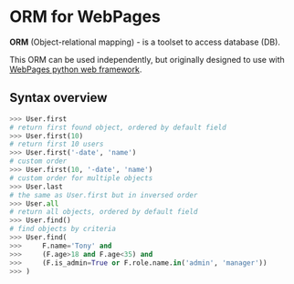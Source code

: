 ORM for WebPages
===

**ORM** (Object-relational mapping) - is a toolset to access database (DB).

This ORM can be used independently, but originally designed to use with [WebPages python web framework](https://github.com/webpages/webpages).


Syntax overview
---

```python
>>> User.first
# return first found object, ordered by default field
>>> User.first(10)
# return first 10 users
>>> User.first('-date', 'name')
# custom order
>>> User.first(10, '-date', 'name')
# custom order for multiple objects
>>> User.last
# the same as User.first but in inversed order
>>> User.all
# return all objects, ordered by default field
>>> User.find()
# find objects by criteria
>>> User.find(
>>>     F.name='Tony' and
>>>     (F.age>18 and F.age<35) and
>>>     (F.is_admin=True or F.role.name.in('admin', 'manager'))
>>> )
```
